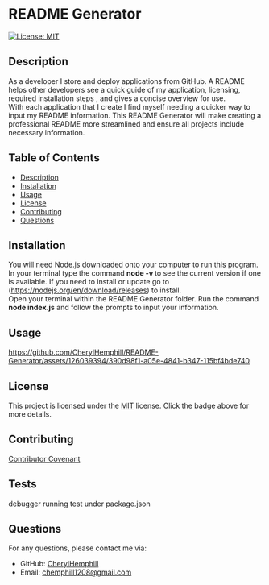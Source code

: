 
# README Generator

[![License: MIT](https://img.shields.io/badge/License-MIT-yellow.svg)](https://opensource.org/licenses/MIT)

## Description
As a developer I store and deploy applications from GitHub. A README helps other developers see a quick guide of my application, licensing, required installation steps , and gives a concise overview for use. <br>
With each application that I create I find myself needing a quicker way to input my README information. This README Generator will make creating a professional README more streamlined and ensure all projects include necessary information.

## Table of Contents
* [Description](#description)
* [Installation](#installation)
* [Usage](#usage)
* [License](#license)
* [Contributing](#contributing)
* [Questions](#questions)

## Installation
You will need Node.js downloaded onto your computer to run this program.
In your terminal type the command <b>node -v </b>to see the current version if one is available. 
If you need to install or update go to (https://nodejs.org/en/download/releases) to install.
<br>
Open your terminal within the README Generator folder. 
Run the command <b>node index.js</b> and follow the prompts to input your information. 

## Usage


https://github.com/CherylHemphill/README-Generator/assets/126039394/390d98f1-a05e-4841-b347-115bf4bde740


## License

This project is licensed under the [MIT](https://opensource.org/licenses/MIT) license. Click the badge above for more details.


## Contributing
[Contributor Covenant](https://www.contributor-covenant.org/) 

## Tests
debugger running test under package.json

## Questions
For any questions, please contact me via:
* GitHub: [CherylHemphill](https://github.com/CherylHemphill)
* Email: chemphill1208@gmail.com
